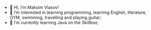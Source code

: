 - 👋 Hi, I’m Maksim Vlasov!  
- 👀 I’m interested in learning programming, learning English, literature, GYM, swimming, travelling and playing guitar;
- 🌱 I’m currently learning Java on the Skillbox;

<!---
VlasovM/VlasovM is a ✨ special ✨ repository because its `README.md` (this file) appears on your GitHub profile.
You can click the Preview link to take a look at your changes.
--->
